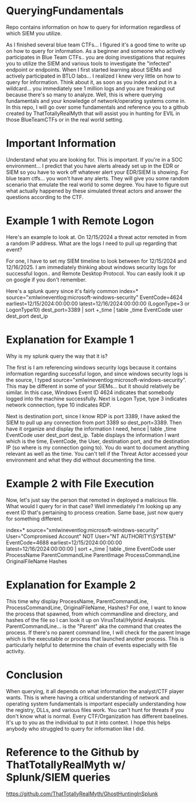 # QueryingFundamentals
Repo contains information on how to query for information regardless of which SIEM you utilize. 

As I finished several blue team CTFs... I figured it's a good time to write up on how to query for information. As a beginner and someone who actively participates in Blue Team CTFs.. you are doing investigations that requires you to utilize the SIEM and various tools to investigate the "infected" endpoint or endpoints. When I first started learning about SIEMs and actively participated in BTLO labs... I realized I knew very little on how to query for information. Think about it, as soon as you index and put in a wildcard... you immediately see 1 million logs and you are freaking out because there's so many to analyze. Well, this is where querying fundamentals and your knowledge of network/operating systems come in. In this repo, I will go over some fundamentals and reference you to a github created by ThatTotallyRealMyth that will assist you in hunting for EVIL in those BlueTeamCTFs or in the real world setting. 
# Important Information
Understand what you are looking for. This is important. If you're in a SOC environment... I predict that you have alerts already set up in the EDR or SIEM so you have to work off whatever alert your EDR/SIEM is showing. For blue team ctfs... you won't have any alerts. They will give you some random scenario that emulate the real world to some degree. You have to figure out what actually happened by these simulated threat actors and answer the questions according to the CTF. 

# Example 1 with Remote Logon
Here's an example to look at. On 12/15/2024 a threat actor remoted in from a random IP address. What are the logs I need to pull up regarding that event? 

For one, I have to set my SIEM timeline to look between for 12/15/2024 and 12/16/2025. I am immediately thinking about windows security logs for successful logon.. and Remote Desktop Protocol. You can easily look it up on google if you don't remember. 

Here's a splunk query since it's fairly common
index=* source="xmlwineventlog:microsoft-windows-security" EventCode=4624 earliest=12/15/2024:00:00:00 latest=12/16/2024:00:00:00
(LogonType=3 or LogonType10) dest_port=3389
| sort +_time
| table _time EventCode user dest_port dest_ip
# Explanation for Example 1
Why is my splunk query the way that it is?

The first is I am referencing windows security logs because it contains information regarding successful logon, and since windows security logs is the source, I typed source="xmlwineventlog:microsoft-windows-security". This may be different in some of your SIEMs... but it should relatively be similar.  In this case, Windows Event ID 4624 indicates that somebody logged into the machine successfully. Next is Logon Type, type 3 indicates network connection, type 10 indicates RDP.

Next is destination port, since I know RDP is port 3389, I have asked the SIEM to pull up any connection from port 3389 so dest_port=3389. Then have it organize and display the information I need, hence | table _time EventCode user dest_port dest_ip.  Table displays the information I want which is the time, EventCode, the User, destination port, and the destination IP (so where is my connection going to). You do want to document anything relevant as well as the time. You can't tell if the Threat Actor accessed your environment and what they did without documenting the time.
# Example 2 with File Execution
Now, let's just say the person that remoted in deployed a malicious file. What would I query for in that case? Well immediately I'm looking up any event ID that's pertaining to process creation. Same base, just now query for something different.

index=* source="xmlwineventlog:microsoft-windows-security" User="Compromised Account" NOT User="NT AUTHORITY\\SYSTEM"
 EventCode=4688 earliest=12/15/2024:00:00:00 latest=12/16/2024:00:00:00
| sort +_time
| table _time EventCode user ProcessName ParentCommandLine ParentImage ProcessCommandLine OriginalFileName Hashes
# Explanation for Example 2
This time why display ProcessName, ParentCommandLine, ProcessCommandLine, OriginalFileName, Hashes? For one, I want to know the process that spawned, from which commandline and directory, and hashes of the file so I can look it up on VirusTotal/Hybrid Analysis. ParentCommandLine... is the "Parent" aka the command that creates the process. If there's no parent command line, I will check for the parent Image which is the executable or process that launched another process. This is particularly helpful to determine the chain of events especially with file activity. 
# Conclusion
When querying, it all depends on what information the analyst/CTF player wants. This is where having a critical understanding of network and operating system fundamentals is important especially understanding how the registry, DLLs, and various files work. You can't hunt for threats if you don't know what is normal. Every CTF/Organization has different baselines. It's up to you as the individual to put it into context. I hope this helps anybody who struggled to query for information like I did. 

# Reference to the Github by ThatTotallyRealMyth w/ Splunk/SIEM queries
https://github.com/ThatTotallyRealMyth/GhostHuntingInSplunk
